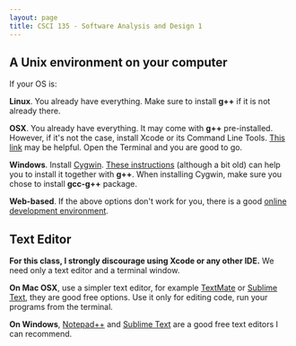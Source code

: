 ```yaml
---
layout: page
title: CSCI 135 - Software Analysis and Design 1
---
```


## A Unix environment on your computer
  If your OS is:
  
  **Linux**. You already have everything. Make sure to install **g++** if it is not already there. 
  
  **OSX**.
  You already have everything. It may come with **g++** pre-installed. However, if it's not the case, install Xcode or its Command Line Tools.
  [This link](http://osxdaily.com/2014/02/12/install-command-line-tools-mac-os-x/) may be helpful.
  Open the Terminal and you are good to go.     

  **Windows**.
  Install [Cygwin](https://cygwin.com/). 
  [These instructions](http://cs.calvin.edu/curriculum/cs/112/resources/installingEclipse/cygwin/) (although a bit old) can help you 
  to install it together with **g++**.
  When installing Cygwin, make sure you chose to install **gcc-g++** package.    

  **Web-based**. 
  If the above options don't work for you, there is a good
  [online development environment](http://www.tutorialspoint.com/compile_cpp_online.php).

## Text Editor
  **For this class, I strongly discourage using Xcode or any other IDE.** We need only a text editor and a terminal window.
  
  **On Mac OSX**, use a simpler text editor, for example [TextMate](http://macromates.com/download) or [Sublime Text](http://www.sublimetext.com/),
  they are good free options. Use it only for editing code, run your programs from the terminal.
  
  **On Windows**, [Notepad++](http://notepad-plus-plus.org/) and [Sublime Text](http://www.sublimetext.com/) are a good free text editors I can recommend.
